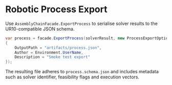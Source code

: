 # Robotic Process Export

Use `AssemblyChainFacade.ExportProcess` to serialise solver results to the UR10-compatible JSON schema.

```csharp
var process = facade.ExportProcess(solverResult, new ProcessExportOptions
{
    OutputPath = "artifacts/process.json",
    Author = Environment.UserName,
    Description = "Smoke test export"
});
```

The resulting file adheres to `process.schema.json` and includes metadata such as solver identifier, feasibility flags and execution vectors.

